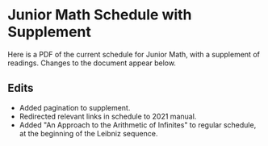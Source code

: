 # Junior Math Schedule with Supplement

Here is a PDF of the current schedule for Junior Math, with a supplement of readings.
Changes to the document appear below.

## Edits
- Added pagination to supplement.
- Redirected relevant links in schedule to 2021 manual.
- Added "An Approach to the Arithmetic of Infinites" to regular schedule,
at the beginning of the Leibniz sequence.
